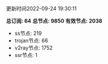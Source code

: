 更新时间2022-09-24 19:30:11

**总订阅: 64**
**总节点: 9850**
**有效节点: 2038**
- ss节点: 219
- trojan节点: 66
- v2ray节点: 1752
- ssr节点: 1
